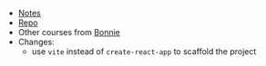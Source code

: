 - [Notes](napkin.md)
- [Repo](https://github.com/bonnie/udemy-TESTING-LIBRARY/tree/main/react-code)
- Other courses from [Bonnie](https://www.udemy.com/user/bonnie-schulkin)
- Changes:
  - use `vite` instead of `create-react-app` to scaffold the project 